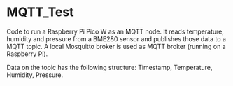 # MQTT_Test
Code to run a Raspberry Pi Pico W as an MQTT node. It reads temperature, humidity and pressure from a BME280 sensor and publishes those data to a MQTT topic. A local Mosquitto broker is used as MQTT broker (running on a Raspberry Pi).

Data on the topic has the following structure: Timestamp, Temperature, Humidity, Pressure.
